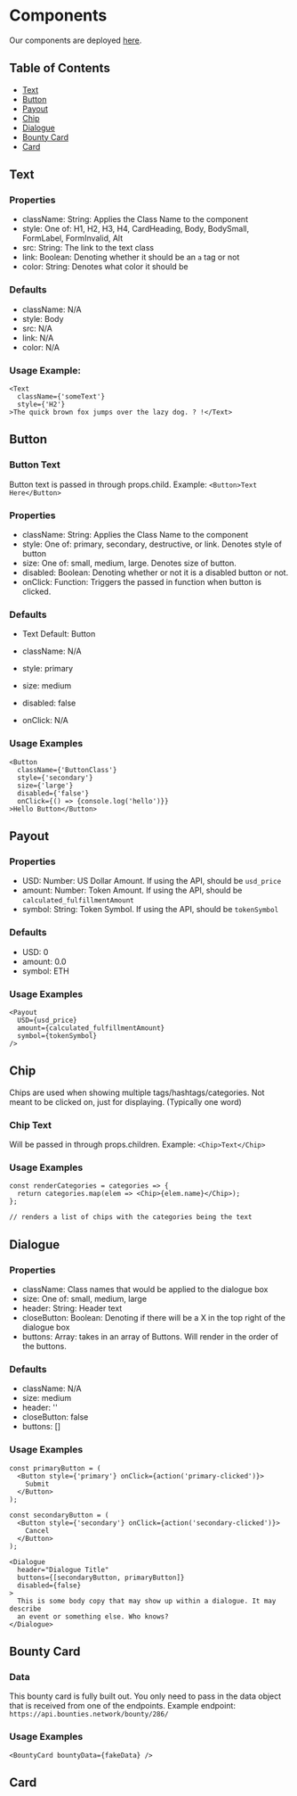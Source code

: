 # Components

Our components are deployed [here](http://components.bounties.network).

## Table of Contents

- [Text](#text)
- [Button](#button)
- [Payout](#payout)
- [Chip](#chip)
- [Dialogue](#dialogue)
- [Bounty Card](#bounty-card)
- [Card](#card)


## Text

### Properties

- className: String: Applies the Class Name to the component
- style: One of: H1, H2, H3, H4, CardHeading, Body, BodySmall, FormLabel, FormInvalid, Alt
- src: String: The link to the text class
- link: Boolean: Denoting whether it should be an `a` tag or not
- color: String: Denotes what color it should be

### Defaults

- className: N/A
- style: Body
- src: N/A
- link: N/A
- color: N/A

### Usage Example:

```
<Text
  className={'someText'}
  style={'H2'}
>The quick brown fox jumps over the lazy dog. ? !</Text>
```


## Button

### Button Text

Button text is passed in through props.child. Example: `<Button>Text Here</Button>`

### Properties

- className: String: Applies the Class Name to the component
- style: One of: primary, secondary, destructive, or link. Denotes style of button
- size: One of: small, medium, large. Denotes size of button.
- disabled: Boolean: Denoting whether or not it is a disabled button or not.
- onClick: Function: Triggers the passed in function when button is clicked.

### Defaults

- Text Default: Button

- className: N/A
- style: primary
- size: medium
- disabled: false
- onClick: N/A

### Usage Examples

```
<Button
  className={'ButtonClass'}
  style={'secondary'}
  size={'large'}
  disabled={'false'}
  onClick={() => {console.log('hello')}}
>Hello Button</Button>

```

## Payout

### Properties

- USD: Number: US Dollar Amount. If using the API, should be `usd_price`
- amount: Number: Token Amount. If using the API, should be `calculated_fulfillmentAmount`
- symbol: String: Token Symbol. If using the API, should be `tokenSymbol`

### Defaults

- USD: 0
- amount: 0.0
- symbol: ETH

### Usage Examples

```
<Payout
  USD={usd_price}
  amount={calculated_fulfillmentAmount}
  symbol={tokenSymbol}
/>

```

## Chip

Chips are used when showing multiple tags/hashtags/categories. Not meant to be clicked on, just for displaying. (Typically one word)

### Chip Text

Will be passed in through props.children. Example: `<Chip>Text</Chip>`

### Usage Examples

```
const renderCategories = categories => {
  return categories.map(elem => <Chip>{elem.name}</Chip>);
};

// renders a list of chips with the categories being the text
```


## Dialogue

### Properties

- className: Class names that would be applied to the dialogue box
- size: One of: small, medium, large
- header: String: Header text
- closeButton: Boolean: Denoting if there will be a X in the top right of the dialogue box
- buttons: Array: takes in an array of Buttons. Will render in the order of the buttons.

### Defaults

- className: N/A
- size: medium
- header: ''
- closeButton: false
- buttons: []

### Usage Examples

```
const primaryButton = (
  <Button style={'primary'} onClick={action('primary-clicked')}>
    Submit
  </Button>
);

const secondaryButton = (
  <Button style={'secondary'} onClick={action('secondary-clicked')}>
    Cancel
  </Button>
);

<Dialogue
  header="Dialogue Title"
  buttons={[secondaryButton, primaryButton]}
  disabled={false}
>
  This is some body copy that may show up within a dialogue. It may describe
  an event or something else. Who knows?
</Dialogue>
```

## Bounty Card

### Data

This bounty card is fully built out. You only need to pass in the data object that is received from one of the endpoints. Example endpoint: `https://api.bounties.network/bounty/286/`

### Usage Examples

```
<BountyCard bountyData={fakeData} />
```

## Card

